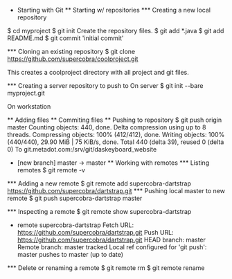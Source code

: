 * Starting with Git
** Starting w/ repositories
*** Creating a new local repository

$ cd myproject
$ git init
Create the repository files.
$ git add *.java
$ git add README.md
$ git commit 'initial commit'

*** Cloning an existing repository
$ git clone https://github.com/supercobra/coolproject.git

This creates a coolproject directory with all project and git files.

*** Creating a server repository to push to
On server
$ git init --bare myproject.git

On workstation

** Adding files
** Commiting files
** Pushing to repository
$ git push origin master
Counting objects: 440, done.
Delta compression using up to 8 threads.
Compressing objects: 100% (412/412), done.
Writing objects: 100% (440/440), 29.90 MiB | 75 KiB/s, done.
Total 440 (delta 39), reused 0 (delta 0)
To git.metadot.com:/srv/git/daskeyboard_website
 * [new branch]      master -> master
** Working with remotes 
*** Listing remotes
$ git remote -v

*** Adding a new remote
$ git remote add supercobra-dartstrap  https://github.com/supercobra/dartstrap.git
*** Pushing local master to new remote
$ git push supercobra-dartstrap master

*** Inspecting a remote
$ git remote show supercobra-dartstrap
 * remote supercobra-dartstrap
   Fetch URL: https://github.com/supercobra/dartstrap.git
   Push  URL: https://github.com/supercobra/dartstrap.git
   HEAD branch: master
   Remote branch:
     master tracked
   Local ref configured for 'git push':
     master pushes to master (up to date)

*** Delete or renaming a remote
$ git remote rm <name>
$ git remote rename <old> <new>
